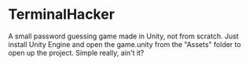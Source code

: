 # TerminalHacker
A small password guessing game made in Unity, not from scratch.
Just install Unity Engine and open the game.unity from the "Assets" folder to open up the project.
Simple really, ain't it?
